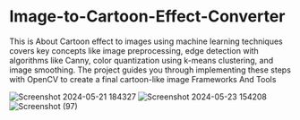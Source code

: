 # Image-to-Cartoon-Effect-Converter
This is About Cartoon effect to images using machine learning techniques covers key concepts like image preprocessing, edge detection with algorithms like Canny, color quantization using k-means clustering, and image smoothing. The project guides you through implementing these steps with OpenCV to create a final cartoon-like image
Frameworks And Tools

![Screenshot 2024-05-21 184327](https://github.com/Charles-benny/Image-to-Cartoon-Effect-Converter/assets/121818645/74f39007-83a2-4acb-8d4a-dd43e1ed14c2)
![Screenshot 2024-05-23 154208](https://github.com/Charles-benny/Image-to-Cartoon-Effect-Converter/assets/121818645/9349a463-ec51-4b9e-8168-4a8665354717)
![Screenshot (97)](https://github.com/Charles-benny/Image-to-Cartoon-Effect-Converter/assets/121818645/a9c3283a-1e7f-4f12-a848-31fa77120ada)
